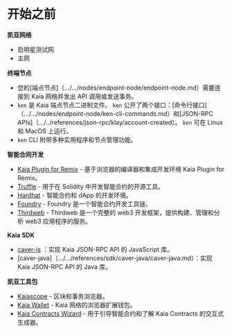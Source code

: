 # 开始之前

**凯亚网络**

- 启明星测试网
- 主网

**终端节点**

- 您的[端点节点]（.../.../nodes/endpoint-node/endpoint-node.md）需要连接到 Kaia 网络并发出 API 调用或发送事务。
- `ken` 是 Kaia 端点节点二进制文件。 `ken` 公开了两个接口：[命令行接口]（.../.../nodes/endpoint-node/ken-cli-commands.md）和[JSON-RPC APIs]（.../../references/json-rpc/klay/account-created）。 `ken` 可在 Linux 和 MacOS 上运行。
- `ken` CLI 附带多种实用程序和节点管理功能。

**智能合同开发**

- [Kaia Plugin for Remix](https://ide.kaia.io) - 基于浏览器的编译器和集成开发环境 Kaia Plugin for Remix。
- [Truffle](https://github.com/trufflesuite/truffle) - 用于在 Solidity 中开发智能合约的开源工具。
- [Hardhat](https://hardhat.org/hardhat-runner/docs/getting-started) - 智能合约和 dApp 的开发环境。
- [Foundry](https://book.getfoundry.sh/) - Foundry 是一个智能合约开发工具链。
- [Thirdweb](https://portal.thirdweb.com/) - Thirdweb 是一个完整的 web3 开发框架，提供构建、管理和分析 web3 应用程序的服务。

**Kaia SDK**

- [caver-js](../../references/sdk/caver-js/caver-js.md) ：实现 Kaia JSON-RPC API 的 JavaScript 库。
- [caver-java]（.../.../references/sdk/caver-java/caver-java.md）：实现 Kaia JSON-RPC API 的 Java 库。

**凯亚工具包**

- [Kaiascope](https://kaiascope.com/) - 区块和事务浏览器。
- [Kaia Wallet](https://www.kaiawallet.io/) - Kaia 网络的浏览器扩展钱包。
- [Kaia Contracts Wizard](https://wizard.klaytn.foundation/) - 用于引导智能合约和了解 Kaia Contracts 的交互式生成器。
